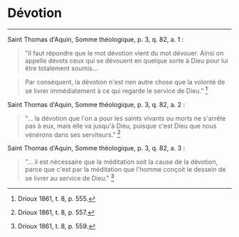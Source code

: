 # Dévotion

***

Saint Thomas d'Aquin, Somme théologique, p. 3, q. 82, a. 1 :

> "Il faut répondre que le mot dévotion vient du mot dévouer. Ainsi on appelle dévots ceux qui se dévouent en quelque sorte à Dieu pour lui être totalement soumis...

> Par conséquent, la dévotion n'est rien autre chose que la volonté de se livrer immédiatement à ce qui regarde le service de Dieu." [^1]

[^1]: Drioux 1861, t. 8, p. 555.

Saint Thomas d'Aquin, Somme théologique, p. 3, q. 82, a. 2 :

> "... la dévotion que l'on a pour les saints vivants ou morts ne s'arrête pas à eux, mais elle va jusqu'à Dieu, puisque c'est Dieu que nous vénérons dans ses serviteurs." [^2]

[^2]: Drioux 1861, t. 8, p. 557.

Saint Thomas d'Aquin, Somme théologique, p. 3, q. 82, a. 3 :

> "... il est nécessaire que la méditation soit la cause de la dévotion, parce que c'est par la méditation que l'homme conçoit le dessein de se livrer au service de Dieu." [^3]

[^3]: Drioux 1861, t. 8, p. 559.


